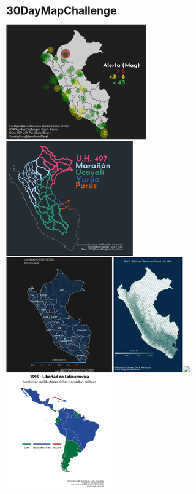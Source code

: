 
# 30DayMapChallenge

<p float="middle">
<a href="https://raw.githubusercontent.com/TJhon/30DayMapChallenge/main/plots/day1.png"><img src="plots/day1.png" height="300"/><a />
<a href="https://raw.githubusercontent.com/TJhon/30DayMapChallenge/main/plots/day2.png"><img src="plots/day2.png" height="300"/><a />
<a href="https://raw.githubusercontent.com/TJhon/30DayMapChallenge/main/plots/day3.png"><img src="plots/day3.png" height="300"/><a />
<a href="https://raw.githubusercontent.com/TJhon/30DayMapChallenge/main/plots/day4.png"><img src="plots/day4.png" height="300"/><a />
<a href="https://raw.githubusercontent.com/TJhon/30DayMapChallenge/main/plots/day5.png"><img src="plots/day5.png" height="300"/><a />
<a href="https://raw.githubusercontent.com/TJhon/30DayMapChallenge/main/plots/day6-8.gif"><img src="plots/day6-8.gif" height="300"/><a />
</p>
